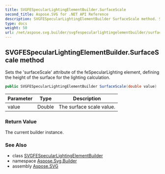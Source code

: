 ```yaml
---
title: SVGFESpecularLightingElementBuilder.SurfaceScale
second_title: Aspose.SVG for .NET API Reference
description: SVGFESpecularLightingElementBuilder SurfaceScale method. Sets the surfaceScale attribute of the feSpecularLighting element defining the height of the surface for the lighting calculation
type: docs
weight: 50
url: /net/aspose.svg.builder/svgfespecularlightingelementbuilder/surfacescale/
---
```

## SVGFESpecularLightingElementBuilder.SurfaceScale method

Sets the 'surfaceScale' attribute of the feSpecularLighting element, defining the height of the surface for the lighting calculation.

```csharp
public SVGFESpecularLightingElementBuilder SurfaceScale(double value)
```

| Parameter | Type | Description |
| --- | --- | --- |
| value | Double | The surface scale value. |

### Return Value

The current builder instance.

### See Also

* class [SVGFESpecularLightingElementBuilder](../)
* namespace [Aspose.Svg.Builder](../../../aspose.svg.builder/)
* assembly [Aspose.SVG](../../../)
